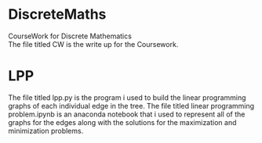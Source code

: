 # DiscreteMaths
CourseWork for Discrete Mathematics</br>
The file titled CW is the write up for the Coursework.</br>
# LPP
The file titled lpp.py is the program i used to build the linear programming graphs of each individual edge in the tree. The file titled linear programming problem.ipynb is an anaconda notebook that i used to represent all of the graphs for the edges along with the solutions for the maximization and minimization problems.
